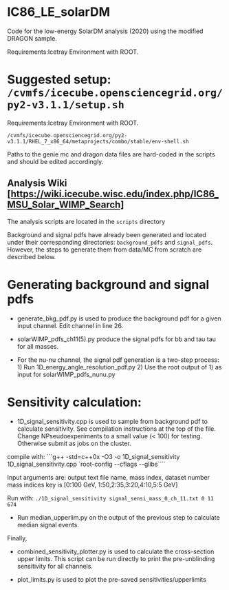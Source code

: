 # IC86_LE_solarDM
Code for the low-energy SolarDM analysis (2020) using the modified DRAGON sample.

Requirements:Icetray Environment with ROOT.

Suggested setup:
`/cvmfs/icecube.opensciencegrid.org/py2-v3.1.1/setup.sh`
=======

Requirements:Icetray Environment with ROOT.

`/cvmfs/icecube.opensciencegrid.org/py2-v3.1.1/RHEL_7_x86_64/metaprojects/combo/stable/env-shell.sh`

Paths to the genie mc and dragon data files are hard-coded in the scripts and should be edited accordingly.

## Analysis Wiki [https://wiki.icecube.wisc.edu/index.php/IC86_MSU_Solar_WIMP_Search]

The analysis scripts are located in the ```scripts``` directory

Background and signal pdfs have already been generated and located under their corresponding directories: ```background_pdfs``` and ```signal_pdfs```. However, the steps to generate them from data/MC from scratch are described below.

# Generating background and signal pdfs


* generate_bkg_pdf.py is used to produce the background pdf for a given input channel. Edit channel in line 26.

* solarWIMP_pdfs_ch11(5).py produce the signal pdfs for bb and tau tau for all masses.

* For the nu-nu channel, the signal pdf generation is a two-step process: 1) Run 1D_energy_angle_resolution_pdf.py 2) Use the root output of 1) as input for solarWIMP_pdfs_nunu.py

# Sensitivity calculation:
* 1D_signal_sensitivity.cpp is used to sample from background pdf to calculate sensitivity.
See compilation instructions at the top of the file. Change NPseudoexperiments to a small value (< 100) for testing. Otherwise submit as jobs on the cluster.

compile with: ```g++ -std=c++0x -O3 -o 1D_signal_sensitivity 1D_signal_sensitivity.cpp `root-config --cflags --glibs````

Input arguments are: output text file name, mass index, dataset number
mass indices key is [0:100 GeV, 1:50,2:35,3:20,4:10,5:5 GeV]

Run with: ```./1D_signal_sensitivity signal_sensi_mass_0_ch_11.txt 0 11 674```

* Run median_upperlim.py on the output of the previous step to calculate median signal events.

Finally,

* combined_sensitivity_plotter.py is used to calculate the cross-section upper limits. This script can be run directly to print the pre-unblinding sensitivity for all channels.

* plot_limits.py is used to plot the pre-saved sensitivities/upperlimits
